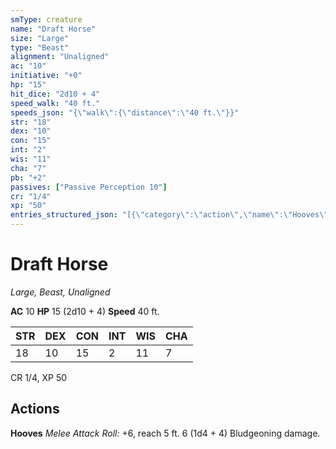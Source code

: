 ```yaml
---
smType: creature
name: "Draft Horse"
size: "Large"
type: "Beast"
alignment: "Unaligned"
ac: "10"
initiative: "+0"
hp: "15"
hit_dice: "2d10 + 4"
speed_walk: "40 ft."
speeds_json: "{\"walk\":{\"distance\":\"40 ft.\"}}"
str: "18"
dex: "10"
con: "15"
int: "2"
wis: "11"
cha: "7"
pb: "+2"
passives: ["Passive Perception 10"]
cr: "1/4"
xp: "50"
entries_structured_json: "[{\"category\":\"action\",\"name\":\"Hooves\",\"text\":\"*Melee Attack Roll:* +6, reach 5 ft. 6 (1d4 + 4) Bludgeoning damage.\",\"kind\":\"Melee Attack Roll\",\"to_hit\":\"+6\",\"range\":\"5 ft\",\"damage\":\"6 (1d4 + 4) Bludgeoning\"}]"
---
```


# Draft Horse
*Large, Beast, Unaligned*

**AC** 10
**HP** 15 (2d10 + 4)
**Speed** 40 ft.

| STR | DEX | CON | INT | WIS | CHA |
| --- | --- | --- | --- | --- | --- |
| 18 | 10 | 15 | 2 | 11 | 7 |

CR 1/4, XP 50

## Actions

**Hooves**
*Melee Attack Roll:* +6, reach 5 ft. 6 (1d4 + 4) Bludgeoning damage.
